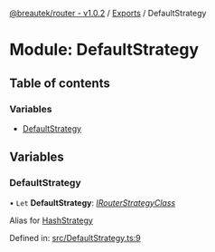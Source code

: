 [@breautek/router - v1.0.2](../README.md) / [Exports](../modules.md) / DefaultStrategy

# Module: DefaultStrategy

## Table of contents

### Variables

- [DefaultStrategy](defaultstrategy.md#defaultstrategy)

## Variables

### DefaultStrategy

• `Let` **DefaultStrategy**: [*IRouterStrategyClass*](../interfaces/irouterstrategyclass.irouterstrategyclass-1.md)

Alias for [HashStrategy](hashstrategy.md)

Defined in: [src/DefaultStrategy.ts:9](https://github.com/breautek/router/blob/3a44627/src/DefaultStrategy.ts#L9)
